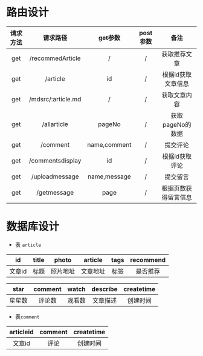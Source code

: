 # 路由设计



| 请求方法 |      请求路径      |   get参数    | post参数 |         备注         |
| :------: | :----------------: | :----------: | :------: | :------------------: |
|   get    |  /recommedArticle  |      /       |    /     |     获取推荐文章     |
|   get    |      /article      |      id      |    /     |  根据id获取文章信息  |
|   get    | /mdsrc/:article.md |      /       |    /     |     获取文章内容     |
|   get    |    /allarticle     |    pageNo    |    /     |   获取pageNo的数据   |
|   get    |      /comment      | name,comment |    /     |       提交评论       |
|   get    |  /commentsdisplay  |      id      |    /     |    根据id获取评论    |
|   get    |   /uploadmessage   | name,message |    /     |       提交留言       |
|   get    |    /getmessage     |     page     |    /     | 根据页数获得留言信息 |



# 数据库设计

- 表 `article`

|   id   | title |  photo   | article  | tags | recommend |
| :----: | :---: | :------: | :------: | :--: | :-------: |
| 文章id | 标题  | 照片地址 | 文章地址 | 标签 | 是否推荐  |

|  star  | comment | watch  | describe | createtime |
| :----: | :-----: | :----: | :------: | :--------: |
| 星星数 | 评论数  | 观看数 | 文章描述 |  创建时间  |



- 表`comment`

| articleid | comment | createtime |
| :-------: | :-----: | :--------: |
|  文章id   |  评论   |  创建时间  |

